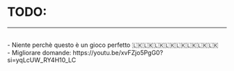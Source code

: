 <h1> TODO: </h1>
<hr>
<br>
- Niente perchè questo è un gioco perfetto 🇱🇰🇱🇰🇱🇰🇱🇰🇱🇰🇱🇰🇱🇰🇱🇰<br>
- Migliorare domande: https://youtu.be/xvFZjo5PgG0?si=yqLcUW_RY4H10_LC

